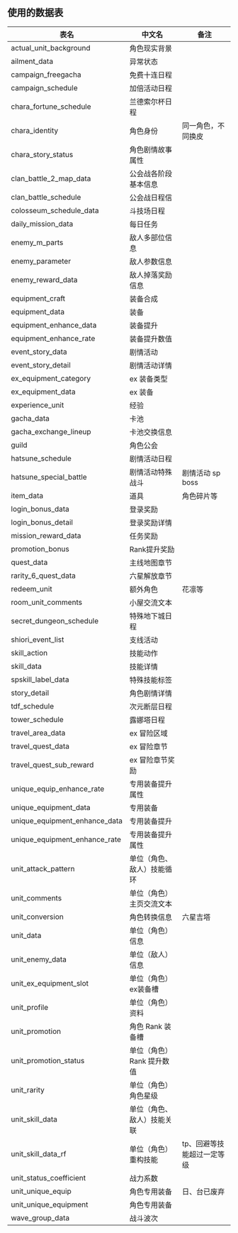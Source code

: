 ## 使用的数据表

| 表名                            | 中文名             | 备注             |
|-------------------------------|-----------------|----------------|
| actual_unit_background        | 角色现实背景          |                |
| ailment_data                  | 异常状态            |                |
| campaign_freegacha            | 免费十连日程          |                |
| campaign_schedule             | 加倍活动日程          |                |
| chara_fortune_schedule        | 兰德索尔杯日程         |                |
| chara_identity                | 角色身份            | 同一角色，不同换皮      |
| chara_story_status            | 角色剧情故事属性        |                |
| clan_battle_2_map_data        | 公会战各阶段基本信息      |                |
| clan_battle_schedule          | 公会战日程信          |                |
| colosseum_schedule_data       | 斗技场日程           |                |
| daily_mission_data            | 每日任务            |                |
| enemy_m_parts                 | 敌人多部位信息         |                |
| enemy_parameter               | 敌人参数信息          |                |
| enemy_reward_data             | 敌人掉落奖励信息        |                |
| equipment_craft               | 装备合成            |                |
| equipment_data                | 装备              |                |
| equipment_enhance_data        | 装备提升            |                |
| equipment_enhance_rate        | 装备提升数值          |                |
| event_story_data              | 剧情活动            |                |
| event_story_detail            | 剧情活动详情          |                |
| ex_equipment_category         | ex 装备类型         |                |
| ex_equipment_data             | ex 装备           |                |
| experience_unit               | 经验              |                |
| gacha_data                    | 卡池              |                |
| gacha_exchange_lineup         | 卡池交换信息          |                |
| guild                         | 角色公会            |                |
| hatsune_schedule              | 剧情活动日程          |                |
| hatsune_special_battle        | 剧情活动特殊战斗        | 剧情活动 sp boss   |
| item_data                     | 道具              | 角色碎片等          |
| login_bonus_data              | 登录奖励            |                |
| login_bonus_detail            | 登录奖励详情          |                |
| mission_reward_data           | 任务奖励            |                |
| promotion_bonus               | Rank提升奖励        |                |
| quest_data                    | 主线地图章节          |                |
| rarity_6_quest_data           | 六星解放章节          |                |
| redeem_unit                   | 额外角色            | 花凛等            |
| room_unit_comments            | 小屋交流文本          |                |
| secret_dungeon_schedule       | 特殊地下城日程         |                |
| shiori_event_list             | 支线活动            |                |
| skill_action                  | 技能动作            |                |
| skill_data                    | 技能详情            |                |
| spskill_label_data            | 特殊技能标签          |                |
| story_detail                  | 角色剧情详情          |                |
| tdf_schedule                  | 次元断层日程          |                |
| tower_schedule                | 露娜塔日程           |                |
| travel_area_data              | ex 冒险区域         |                |
| travel_quest_data             | ex 冒险章节         |                |
| travel_quest_sub_reward       | ex 冒险章节奖励       |                |
| unique_equip_enhance_rate     | 专用装备提升属性        |                |
| unique_equipment_data         | 专用装备            |                |
| unique_equipment_enhance_data | 专用装备提升          |                |
| unique_equipment_enhance_rate | 专用装备提升属性        |                |
| unit_attack_pattern           | 单位（角色、敌人）技能循环   |                |
| unit_comments                 | 单位（角色）主页交流文本    |                |
| unit_conversion               | 角色转换信息          | 六星吉塔           |
| unit_data                     | 单位（角色）信息        |                |
| unit_enemy_data               | 单位（敌人）信息        |                |
| unit_ex_equipment_slot        | 单位（角色）ex装备槽     |                |
| unit_profile                  | 单位（角色）资料        |                |
| unit_promotion                | 角色 Rank 装备槽     |                |
| unit_promotion_status         | 单位（角色）Rank 提升数值 |                |
| unit_rarity                   | 单位（角色）角色星级      |                |
| unit_skill_data               | 单位（角色、敌人）技能关联   |                |
| unit_skill_data_rf            | 单位（角色）重构技能      | tp、回避等技能超过一定等级 |
| unit_status_coefficient       | 战力系数            |                |
| unit_unique_equip             | 角色专用装备          | 日、台已废弃         |
| unit_unique_equipment         | 角色专用装备          |                |
| wave_group_data               | 战斗波次            |                |
